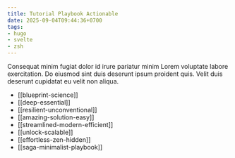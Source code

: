 ```yaml
---
title: Tutorial Playbook Actionable
date: 2025-09-04T09:44:36+0700
tags:
- hugo
- svelte
- zsh
---
```


Consequat minim fugiat dolor id irure pariatur minim Lorem voluptate labore exercitation. Do eiusmod sint duis deserunt ipsum proident quis. Velit duis deserunt cupidatat eu velit non aliqua.


- [[blueprint-science]] 
- [[deep-essential]] 
- [[resilient-unconventional]] 
- [[amazing-solution-easy]] 
- [[streamlined-modern-efficient]] 
- [[unlock-scalable]] 
- [[effortless-zen-hidden]] 
- [[saga-minimalist-playbook]]